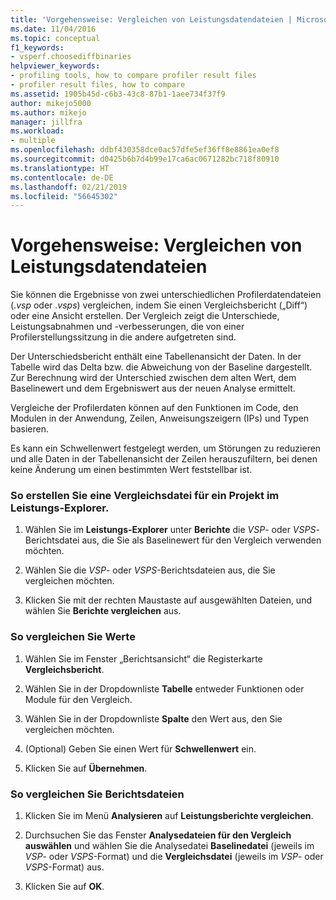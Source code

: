 ```yaml
---
title: 'Vorgehensweise: Vergleichen von Leistungsdatendateien | Microsoft-Dokumentation'
ms.date: 11/04/2016
ms.topic: conceptual
f1_keywords:
- vsperf.choosediffbinaries
helpviewer_keywords:
- profiling tools, how to compare profiler result files
- profiler result files, how to compare
ms.assetid: 1905b45d-c6b3-43c8-87b1-1aee734f37f9
author: mikejo5000
ms.author: mikejo
manager: jillfra
ms.workload:
- multiple
ms.openlocfilehash: ddbf430358dce0ac57dfe5ef36ff8e8861ea0ef8
ms.sourcegitcommit: d0425b6b7d4b99e17ca6ac0671282bc718f80910
ms.translationtype: HT
ms.contentlocale: de-DE
ms.lasthandoff: 02/21/2019
ms.locfileid: "56645302"
---
```

# <a name="how-to-compare-performance-data-files"></a>Vorgehensweise: Vergleichen von Leistungsdatendateien
Sie können die Ergebnisse von zwei unterschiedlichen Profilerdatendateien (.*vsp* oder .*vsps*) vergleichen, indem Sie einen Vergleichsbericht („Diff“) oder eine Ansicht erstellen. Der Vergleich zeigt die Unterschiede, Leistungsabnahmen und -verbesserungen, die von einer Profilerstellungssitzung in die andere aufgetreten sind.

 Der Unterschiedsbericht enthält eine Tabellenansicht der Daten. In der Tabelle wird das Delta bzw. die Abweichung von der Baseline dargestellt. Zur Berechnung wird der Unterschied zwischen dem alten Wert, dem Baselinewert und dem Ergebniswert aus der neuen Analyse ermittelt.

 Vergleiche der Profilerdaten können auf den Funktionen im Code, den Modulen in der Anwendung, Zeilen, Anweisungszeigern (IPs) und Typen basieren.

 Es kann ein Schwellenwert festgelegt werden, um Störungen zu reduzieren und alle Daten in der Tabellenansicht der Zeilen herauszufiltern, bei denen keine Änderung um einen bestimmten Wert feststellbar ist.

### <a name="to-create-comparison-file-view-for-a-project-in-performance-explorer"></a>So erstellen Sie eine Vergleichsdatei für ein Projekt im Leistungs-Explorer.

1.  Wählen Sie im **Leistungs-Explorer** unter **Berichte** die *VSP*- oder *VSPS*-Berichtsdatei aus, die Sie als Baselinewert für den Vergleich verwenden möchten.

2.  Wählen Sie die *VSP*- oder *VSPS*-Berichtsdateien aus, die Sie vergleichen möchten.

3.  Klicken Sie mit der rechten Maustaste auf ausgewählten Dateien, und wählen Sie **Berichte vergleichen** aus.

### <a name="to-compare-values"></a>So vergleichen Sie Werte

1.  Wählen Sie im Fenster „Berichtsansicht“ die Registerkarte **Vergleichsbericht**.

2.  Wählen Sie in der Dropdownliste **Tabelle** entweder Funktionen oder Module für den Vergleich.

3.  Wählen Sie in der Dropdownliste **Spalte** den Wert aus, den Sie vergleichen möchten.

4.  (Optional) Geben Sie einen Wert für **Schwellenwert** ein.

5.  Klicken Sie auf **Übernehmen**.

### <a name="to-compare-report-files"></a>So vergleichen Sie Berichtsdateien

1.  Klicken Sie im Menü **Analysieren** auf **Leistungsberichte vergleichen**.

2.  Durchsuchen Sie das Fenster **Analysedateien für den Vergleich auswählen** und wählen Sie die Analysedatei **Baselinedatei** (jeweils im *VSP*- oder *VSPS*-Format) und die **Vergleichsdatei** (jeweils im *VSP*- oder *VSPS*-Format) aus.

3.  Klicken Sie auf **OK**.